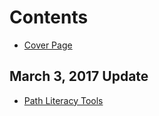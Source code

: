 # Contents

* [Cover Page](README.md)

## March 3, 2017 Update

* [Path Literacy Tools](_posts/2017-03-07-literacy-tools-in-paths.md)
